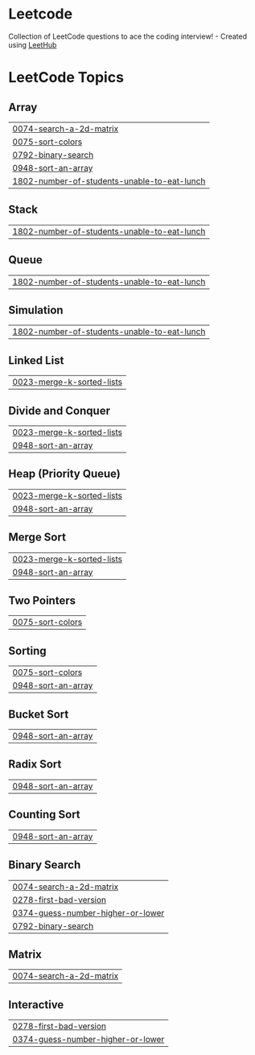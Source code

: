 # Leetcode
Collection of LeetCode questions to ace the coding interview! - Created using [LeetHub](https://github.com/QasimWani/LeetHub)

<!---LeetCode Topics Start-->
# LeetCode Topics
## Array
|  |
| ------- |
| [0074-search-a-2d-matrix](https://github.com/britzky/Leetcode/tree/master/0074-search-a-2d-matrix) |
| [0075-sort-colors](https://github.com/britzky/Leetcode/tree/master/0075-sort-colors) |
| [0792-binary-search](https://github.com/britzky/Leetcode/tree/master/0792-binary-search) |
| [0948-sort-an-array](https://github.com/britzky/Leetcode/tree/master/0948-sort-an-array) |
| [1802-number-of-students-unable-to-eat-lunch](https://github.com/britzky/Leetcode/tree/master/1802-number-of-students-unable-to-eat-lunch) |
## Stack
|  |
| ------- |
| [1802-number-of-students-unable-to-eat-lunch](https://github.com/britzky/Leetcode/tree/master/1802-number-of-students-unable-to-eat-lunch) |
## Queue
|  |
| ------- |
| [1802-number-of-students-unable-to-eat-lunch](https://github.com/britzky/Leetcode/tree/master/1802-number-of-students-unable-to-eat-lunch) |
## Simulation
|  |
| ------- |
| [1802-number-of-students-unable-to-eat-lunch](https://github.com/britzky/Leetcode/tree/master/1802-number-of-students-unable-to-eat-lunch) |
## Linked List
|  |
| ------- |
| [0023-merge-k-sorted-lists](https://github.com/britzky/Leetcode/tree/master/0023-merge-k-sorted-lists) |
## Divide and Conquer
|  |
| ------- |
| [0023-merge-k-sorted-lists](https://github.com/britzky/Leetcode/tree/master/0023-merge-k-sorted-lists) |
| [0948-sort-an-array](https://github.com/britzky/Leetcode/tree/master/0948-sort-an-array) |
## Heap (Priority Queue)
|  |
| ------- |
| [0023-merge-k-sorted-lists](https://github.com/britzky/Leetcode/tree/master/0023-merge-k-sorted-lists) |
| [0948-sort-an-array](https://github.com/britzky/Leetcode/tree/master/0948-sort-an-array) |
## Merge Sort
|  |
| ------- |
| [0023-merge-k-sorted-lists](https://github.com/britzky/Leetcode/tree/master/0023-merge-k-sorted-lists) |
| [0948-sort-an-array](https://github.com/britzky/Leetcode/tree/master/0948-sort-an-array) |
## Two Pointers
|  |
| ------- |
| [0075-sort-colors](https://github.com/britzky/Leetcode/tree/master/0075-sort-colors) |
## Sorting
|  |
| ------- |
| [0075-sort-colors](https://github.com/britzky/Leetcode/tree/master/0075-sort-colors) |
| [0948-sort-an-array](https://github.com/britzky/Leetcode/tree/master/0948-sort-an-array) |
## Bucket Sort
|  |
| ------- |
| [0948-sort-an-array](https://github.com/britzky/Leetcode/tree/master/0948-sort-an-array) |
## Radix Sort
|  |
| ------- |
| [0948-sort-an-array](https://github.com/britzky/Leetcode/tree/master/0948-sort-an-array) |
## Counting Sort
|  |
| ------- |
| [0948-sort-an-array](https://github.com/britzky/Leetcode/tree/master/0948-sort-an-array) |
## Binary Search
|  |
| ------- |
| [0074-search-a-2d-matrix](https://github.com/britzky/Leetcode/tree/master/0074-search-a-2d-matrix) |
| [0278-first-bad-version](https://github.com/britzky/Leetcode/tree/master/0278-first-bad-version) |
| [0374-guess-number-higher-or-lower](https://github.com/britzky/Leetcode/tree/master/0374-guess-number-higher-or-lower) |
| [0792-binary-search](https://github.com/britzky/Leetcode/tree/master/0792-binary-search) |
## Matrix
|  |
| ------- |
| [0074-search-a-2d-matrix](https://github.com/britzky/Leetcode/tree/master/0074-search-a-2d-matrix) |
## Interactive
|  |
| ------- |
| [0278-first-bad-version](https://github.com/britzky/Leetcode/tree/master/0278-first-bad-version) |
| [0374-guess-number-higher-or-lower](https://github.com/britzky/Leetcode/tree/master/0374-guess-number-higher-or-lower) |
<!---LeetCode Topics End-->